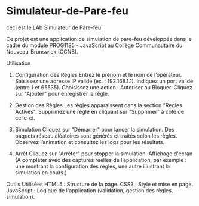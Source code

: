 # Simulateur-de-Pare-feu
ceci est le LAb 
Simulateur de Pare-feu:

Ce projet est une application de simulation de pare-feu développée dans le cadre du module PROG1185 - JavaScript au Collège Communautaire du Nouveau-Brunswick (CCNB).


Utilisation
1. Configuration des Règles
Entrez le prénom et le nom de l’opérateur.
Saisissez une adresse IP valide (ex. : 192.168.1.1).
Indiquez un port valide (entre 1 et 65535).
Choisissez une action : Autoriser ou Bloquer.
Cliquez sur "Ajouter" pour enregistrer la règle.


2. Gestion des Règles
Les règles apparaissent dans la section "Règles Actives".
Supprimez une règle en cliquant sur "Supprimer" à côté de celle-ci.


3. Simulation
Cliquez sur "Démarrer" pour lancer la simulation.
Des paquets réseau aléatoires sont générés et traités selon les règles.
Observez l’animation et consultez les logs pour les résultats.

4. Arrêt
Cliquez sur "Arrêter" pour stopper la simulation.
Affichage d'écran
(À compléter avec des captures réelles de l’application, par exemple : une montrant la configuration des règles, une autre illustrant la simulation en cours.)


Outils Utilisées
HTML5 : Structure de la page.
CSS3 : Style et mise en page.
JavaScript : Logique de l'application (validation, gestion des règles, simulation).

